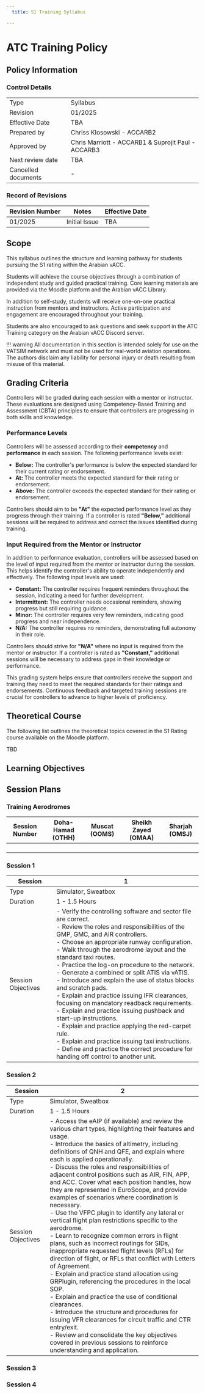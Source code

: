 ```yaml
---
  title: S1 Training Syllabus

---
```

# ATC Training Policy
## Policy Information
### Control Details
|                     |                                                    |
|---------------------|----------------------------------------------------|
|         Type        |                      Syllabus                      |
|       Revision      |                      01/2025                       |
|    Effective Date   |                        TBA                         |
|     Prepared by     |             Chriss Klosowski - ACCARB2             |
|     Approved by     | Chris Marriott - ACCARB1 & Suprojit Paul - ACCARB3 |
|   Next review date  |                        TBA                         |
| Cancelled documents |                         -                          |

### Record of Revisions
<table><thead>
  <tr>
    <th>Revision Number</th>
    <th>Notes</th>
    <th>Effective Date</th>
  </tr></thead>
<tbody>
  <tr>
    <td>01/2025</td>
    <td>Initial Issue</td>
    <td>TBA</td>
  </tr>
</tbody></table>

## Scope
This syllabus outlines the structure and learning pathway for students pursuing the S1 rating within the Arabian vACC.

Students will achieve the course objectives through a combination of independent study and guided practical training. Core learning materials are provided via the Moodle platform and the Arabian vACC Library.

In addition to self-study, students will receive one-on-one practical instruction from mentors and instructors. Active participation and engagement are encouraged throughout your training.

Students are also encouraged to ask questions and seek support in the ATC Training category on the Arabian vACC Discord server.

!!! warning
    All documentation in this section is intended solely for use on the VATSIM network and must not be used for real-world aviation operations. The authors disclaim any liability for personal injury or death resulting from misuse of this material.

## Grading Criteria
Controllers will be graded during each session with a mentor or instructor. These evaluations are designed using Competency-Based Training and Assessment (CBTA) principles to ensure that controllers are progressing in both skills and knowledge.

### Performance Levels
Controllers will be assessed according to their **competency** and **performance** in each session. The following performance levels exist:

- **Below:** The controller's performance is below the expected standard for their current rating or endorsement.
- **At:** The controller meets the expected standard for their rating or endorsement.
- **Above:** The controller exceeds the expected standard for their rating or endorsement.

Controllers should aim to be **"At"** the expected performance level as they progress through their training. If a controller is rated **"Below,"** additional sessions will be required to address and correct the issues identified during training.

### Input Required from the Mentor or Instructor
In addition to performance evaluation, controllers will be assessed based on the level of input required from the mentor or instructor during the session. This helps identify the controller's ability to operate independently and effectively. The following input levels are used:

- **Constant:** The controller requires frequent reminders throughout the session, indicating a need for further development.
- **Intermittent:** The controller needs occasional reminders, showing progress but still requiring guidance.
- **Minor:** The controller requires very few reminders, indicating good progress and near independence.
- **N/A:** The controller requires no reminders, demonstrating full autonomy in their role.

Controllers should strive for **"N/A"** where no input is required from the mentor or instructor. If a controller is rated as **"Constant,"** additional sessions will be necessary to address gaps in their knowledge or performance.

This grading system helps ensure that controllers receive the support and training they need to meet the required standards for their ratings and endorsements. Continuous feedback and targeted training sessions are crucial for controllers to advance to higher levels of proficiency.

## Theoretical Course
The following list outlines the theoretical topics covered in the S1 Rating course available on the Moodle platform.

TBD

## Learning Objectives
### 


## Session Plans

### Training Aerodromes
| Session Number | Doha-Hamad (OTHH) | Muscat (OOMS) | Sheikh Zayed (OMAA) | Sharjah (OMSJ) |
|----------------|-------------------|---------------|---------------------|----------------|
|                |                   |               |                     |                |
|                |                   |               |                     |                |
|                |                   |               |                     |                |
|                |                   |               |                     |                |

### Session 1
| Session            | 1                                                                                                                                                                                                                                                                                                                                                                                                                                                                                                                                                                                                                                                                                                                                                                                                                          |
|--------------------|----------------------------------------------------------------------------------------------------------------------------------------------------------------------------------------------------------------------------------------------------------------------------------------------------------------------------------------------------------------------------------------------------------------------------------------------------------------------------------------------------------------------------------------------------------------------------------------------------------------------------------------------------------------------------------------------------------------------------------------------------------------------------------------------------------------------------|
| Type               | Simulator, Sweatbox                                                                                                                                                                                                                                                                                                                                                                                                                                                                                                                                                                                                                                                                                                                                                                                                        |
| Duration           | 1 - 1.5 Hours                                                                                                                                                                                                                                                                                                                                                                                                                                                                                                                                                                                                                                                                                                                                                                                                              |
| Session Objectives | - Verify the controlling software and sector file are correct.<br>- Review the roles and responsibilities of the GMP, GMC, and AIR controllers.<br>- Choose an appropriate runway configuration.<br>- Walk through the aerodrome layout and the standard taxi routes.<br>- Practice the log-on procedure to the network.<br>- Generate a combined or split ATIS via vATIS.<br>- Introduce and explain the use of status blocks and scratch pads.<br>- Explain and practice issuing IFR clearances, focusing on mandatory readback requirements.<br>- Explain and practice issuing pushback and start-up instructions.<br>- Explain and practice applying the red-carpet rule.<br>- Explain and practice issuing taxi instructions.<br>- Define and practice the correct procedure for handing off control to another unit. |

### Session 2
| Session            | 2                                                                                                                                                                                                                                                                                                                                                                                                                                                                                                                                                                                                                                                                                                                                                                                                                                                                                                                                                                                                                                                                                                                                                                                                                                                |
|--------------------|--------------------------------------------------------------------------------------------------------------------------------------------------------------------------------------------------------------------------------------------------------------------------------------------------------------------------------------------------------------------------------------------------------------------------------------------------------------------------------------------------------------------------------------------------------------------------------------------------------------------------------------------------------------------------------------------------------------------------------------------------------------------------------------------------------------------------------------------------------------------------------------------------------------------------------------------------------------------------------------------------------------------------------------------------------------------------------------------------------------------------------------------------------------------------------------------------------------------------------------------------|
| Type               | Simulator, Sweatbox                                                                                                                                                                                                                                                                                                                                                                                                                                                                                                                                                                                                                                                                                                                                                                                                                                                                                                                                                                                                                                                                                                                                                                                                                              |
| Duration           | 1 - 1.5 Hours                                                                                                                                                                                                                                                                                                                                                                                                                                                                                                                                                                                                                                                                                                                                                                                                                                                                                                                                                                                                                                                                                                                                                                                                                                    |
| Session Objectives | - Access the eAIP (if available) and review the various chart types, highlighting their features and usage.<br>- Introduce the basics of altimetry, including definitions of QNH and QFE, and explain where each is applied operationally.<br>- Discuss the roles and responsibilities of adjacent control positions such as AIR, FIN, APP, and ACC. Cover what each position handles, how they are represented in EuroScope, and provide examples of scenarios where coordination is necessary.<br>- Use the VFPC plugin to identify any lateral or vertical flight plan restrictions specific to the aerodrome.<br>- Learn to recognize common errors in flight plans, such as incorrect routings for SIDs, inappropriate requested flight levels (RFLs) for direction of flight, or RFLs that conflict with Letters of Agreement.<br>- Explain and practice stand allocation using GRPlugin, referencing the procedures in the local SOP.<br>- Explain and practice the use of conditional clearances.<br>- Introduce the structure and procedures for issuing VFR clearances for circuit traffic and CTR entry/exit.<br>- Review and consolidate the key objectives covered in previous sessions to reinforce understanding and application. |

### Session 3

### Session 4

